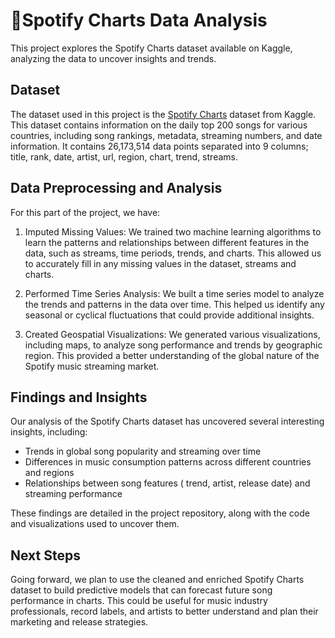 #  🎻Spotify Charts Data Analysis

This project explores the Spotify Charts dataset available on Kaggle, analyzing the data to uncover insights and trends.

## Dataset

The dataset used in this project is the [Spotify Charts](https://www.kaggle.com/datasets/dhruvildave/spotify-charts) dataset from Kaggle. This dataset contains information on the daily top 200 songs for various countries, including song rankings, metadata, streaming numbers, and date information. It contains 26,173,514 data points separated into 9 columns; title, rank, date, artist, url, region, chart, trend, streams.

## Data Preprocessing and Analysis

For this part of the project, we have:

1. Imputed Missing Values: We trained two machine learning algorithms to learn the patterns and relationships between different features in the data, such as streams, time periods, trends, and charts. This allowed us to accurately fill in any missing values in the dataset, streams and charts. 

2. Performed Time Series Analysis: We built a time series model to analyze the trends and patterns in the data over time. This helped us identify any seasonal or cyclical fluctuations that could provide additional insights.

3. Created Geospatial Visualizations: We generated various visualizations, including maps, to analyze song performance and trends by geographic region. This provided a better understanding of the global nature of the Spotify music streaming market.

## Findings and Insights

Our analysis of the Spotify Charts dataset has uncovered several interesting insights, including:

- Trends in global song popularity and streaming over time
- Differences in music consumption patterns across different countries and regions
- Relationships between song features ( trend, artist, release date) and streaming performance

These findings are detailed in the project repository, along with the code and visualizations used to uncover them.

## Next Steps

Going forward, we plan to use the cleaned and enriched Spotify Charts dataset to build predictive models that can forecast future song performance in charts. This could be useful for music industry professionals, record labels, and artists to better understand and plan their marketing and release strategies.
